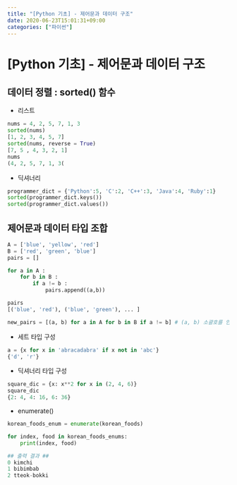 ```yaml
---
title: "[Python 기초] - 제어문과 데이터 구조"
date: 2020-06-23T15:01:31+09:00
categories: ["파이썬"]
---
```

# [Python 기초] - 제어문과 데이터 구조

## 데이터 정렬 : sorted() 함수

- 리스트

```python
nums = 4, 2, 5, 7, 1, 3
sorted(nums)
[1, 2, 3, 4, 5, 7]
sorted(nums, reverse = True)
[7, 5 , 4, 3, 2, 1]
nums
(4, 2, 5, 7, 1, 3(
```

- 딕셔너리

```python
programmer_dict = {'Python':5, 'C':2, 'C++':3, 'Java':4, 'Ruby':1}
sorted(programmer_dict.keys())
sorted(programmer_dict.values())
```

## 제어문과 데이터 타입 조합

```python
A = ['blue', 'yellow', 'red']
B = ['red', 'green', 'blue']
pairs = []

for a in A :
	for b in B :
		if a != b :
			pairs.append((a,b))

pairs
[('blue', 'red'), ('blue', 'green'), ... ]

new_pairs = [(a, b) for a in A for b in B if a != b] # (a, b) 소괄호를 안감싸면 컴파일 에러
```

- 세트 타입 구성

```python
a = {x for x in 'abracadabra' if x not in 'abc'}
{'d', 'r'}
```

- 딕셔너리 타입 구성

```python
square_dic = {x: x**2 for x in (2, 4, 6)}
square_dic
{2: 4, 4: 16, 6: 36}
```

- enumerate()

```python
korean_foods_enum = enumerate(korean_foods)

for index, food in korean_foods_enums:
	print(index, food)

## 출력 결과 ##
0 kimchi
1 bibimbab
2 tteok-bokki
```
